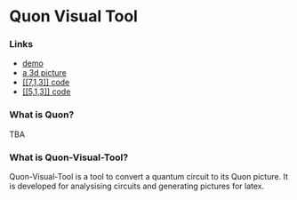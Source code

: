 # Quon Visual Tool


### Links

+ [demo](../demo.html ':ignore')
+ [a 3d picture](../special.html ':ignore')
+ [\[\[7,1,3\]\] code](../colorCode.html ':ignore')
+ [\[\[5,1,3\]\] code](../5_1_3.html ':ignore')

### What is Quon?

TBA

### What is Quon-Visual-Tool?

Quon-Visual-Tool is a tool to convert a quantum circuit to its Quon picture. It is developed for analysising circuits and generating pictures for latex.

